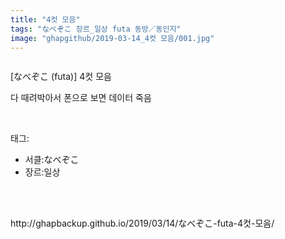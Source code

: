 ```yaml
---
title: "4컷 모음"
tags: "なべぞこ 장르_일상 futa 동방／동인지"
image: "ghapgithub/2019-03-14_4컷 모음/001.jpg"
---
```

<div class="article">
<div class="article-entry" itemprop="articleBody">
<p><img alt="" src="{{ site.nasurl }}/ghapgithub/2019-03-14_4컷 모음/001.jpg"/><br/><img alt="" src="{{ site.nasurl }}/ghapgithub/2019-03-14_4컷 모음/002.jpg"/><br/><img alt="" src="{{ site.nasurl }}/ghapgithub/2019-03-14_4컷 모음/003.jpg"/><br/><img alt="" src="{{ site.nasurl }}/ghapgithub/2019-03-14_4컷 모음/004.jpg"/><br/><img alt="" src="{{ site.nasurl }}/ghapgithub/2019-03-14_4컷 모음/005.jpg"/><br/><img alt="" src="{{ site.nasurl }}/ghapgithub/2019-03-14_4컷 모음/006.jpg"/><br/><img alt="" src="{{ site.nasurl }}/ghapgithub/2019-03-14_4컷 모음/007.jpg"/><br/><img alt="" src="{{ site.nasurl }}/ghapgithub/2019-03-14_4컷 모음/008.jpg"/><br/><img alt="" src="{{ site.nasurl }}/ghapgithub/2019-03-14_4컷 모음/009.jpg"/><br/><img alt="" src="{{ site.nasurl }}/ghapgithub/2019-03-14_4컷 모음/010.jpg"/><br/><img alt="" src="{{ site.nasurl }}/ghapgithub/2019-03-14_4컷 모음/011.jpg"/><br/><img alt="" src="{{ site.nasurl }}/ghapgithub/2019-03-14_4컷 모음/012.jpg"/><br/><img alt="" src="{{ site.nasurl }}/ghapgithub/2019-03-14_4컷 모음/013.jpg"/><br/><img alt="" src="{{ site.nasurl }}/ghapgithub/2019-03-14_4컷 모음/014.jpg"/><br/><img alt="" src="{{ site.nasurl }}/ghapgithub/2019-03-14_4컷 모음/015.jpg"/><br/><img alt="" src="{{ site.nasurl }}/ghapgithub/2019-03-14_4컷 모음/016.jpg"/><br/><img alt="" src="{{ site.nasurl }}/ghapgithub/2019-03-14_4컷 모음/017.jpg"/><br/><img alt="" src="{{ site.nasurl }}/ghapgithub/2019-03-14_4컷 모음/018.jpg"/><br/><img alt="" src="{{ site.nasurl }}/ghapgithub/2019-03-14_4컷 모음/019.jpg"/><br/><img alt="" src="{{ site.nasurl }}/ghapgithub/2019-03-14_4컷 모음/020.jpg"/><br/><img alt="" src="{{ site.nasurl }}/ghapgithub/2019-03-14_4컷 모음/021.jpg"/><br/><img alt="" src="{{ site.nasurl }}/ghapgithub/2019-03-14_4컷 모음/022.jpg"/><br/><img alt="" src="{{ site.nasurl }}/ghapgithub/2019-03-14_4컷 모음/023.jpg"/><br/><img alt="" src="{{ site.nasurl }}/ghapgithub/2019-03-14_4컷 모음/024.jpg"/><br/><img alt="" src="{{ site.nasurl }}/ghapgithub/2019-03-14_4컷 모음/025.jpg"/><br/><img alt="" src="{{ site.nasurl }}/ghapgithub/2019-03-14_4컷 모음/026.jpg"/><br/><img alt="" src="{{ site.nasurl }}/ghapgithub/2019-03-14_4컷 모음/027.jpg"/><br/><img alt="" src="{{ site.nasurl }}/ghapgithub/2019-03-14_4컷 모음/028.jpg"/><br/><img alt="" src="{{ site.nasurl }}/ghapgithub/2019-03-14_4컷 모음/029.jpg"/><br/><img alt="" src="{{ site.nasurl }}/ghapgithub/2019-03-14_4컷 모음/030.jpg"/><br/><img alt="" src="{{ site.nasurl }}/ghapgithub/2019-03-14_4컷 모음/031.jpg"/><br/><img alt="" src="{{ site.nasurl }}/ghapgithub/2019-03-14_4컷 모음/032.jpg"/><br/><img alt="" src="{{ site.nasurl }}/ghapgithub/2019-03-14_4컷 모음/033.jpg"/><br/><img alt="" src="{{ site.nasurl }}/ghapgithub/2019-03-14_4컷 모음/034.jpg"/><br/><img alt="" src="{{ site.nasurl }}/ghapgithub/2019-03-14_4컷 모음/035.jpg"/><br/><img alt="" src="{{ site.nasurl }}/ghapgithub/2019-03-14_4컷 모음/036.jpg"/><br/><img alt="" src="{{ site.nasurl }}/ghapgithub/2019-03-14_4컷 모음/037.jpg"/><br/><img alt="" src="{{ site.nasurl }}/ghapgithub/2019-03-14_4컷 모음/038.jpg"/><br/><img alt="" src="{{ site.nasurl }}/ghapgithub/2019-03-14_4컷 모음/039.jpg"/><br/><img alt="" src="{{ site.nasurl }}/ghapgithub/2019-03-14_4컷 모음/040.jpg"/><br/><img alt="" src="{{ site.nasurl }}/ghapgithub/2019-03-14_4컷 모음/041.jpg"/><br/><img alt="" src="{{ site.nasurl }}/ghapgithub/2019-03-14_4컷 모음/042.jpg"/><br/><img alt="" src="{{ site.nasurl }}/ghapgithub/2019-03-14_4컷 모음/043.jpg"/><br/><img alt="" src="{{ site.nasurl }}/ghapgithub/2019-03-14_4컷 모음/044.jpg"/><br/><img alt="" src="{{ site.nasurl }}/ghapgithub/2019-03-14_4컷 모음/045.jpg"/><br/><img alt="" src="{{ site.nasurl }}/ghapgithub/2019-03-14_4컷 모음/046.jpg"/><br/><img alt="" src="{{ site.nasurl }}/ghapgithub/2019-03-14_4컷 모음/047.jpg"/><br/><img alt="" src="{{ site.nasurl }}/ghapgithub/2019-03-14_4컷 모음/048.jpg"/><br/><img alt="" src="{{ site.nasurl }}/ghapgithub/2019-03-14_4컷 모음/049.jpg"/><br/><img alt="" src="{{ site.nasurl }}/ghapgithub/2019-03-14_4컷 모음/050.jpg"/><br/><img alt="" src="{{ site.nasurl }}/ghapgithub/2019-03-14_4컷 모음/051.jpg"/><br/><img alt="" src="{{ site.nasurl }}/ghapgithub/2019-03-14_4컷 모음/052.jpg"/><br/><img alt="" src="{{ site.nasurl }}/ghapgithub/2019-03-14_4컷 모음/053.jpg"/><br/><img alt="" src="{{ site.nasurl }}/ghapgithub/2019-03-14_4컷 모음/054.jpg"/><br/><img alt="" src="{{ site.nasurl }}/ghapgithub/2019-03-14_4컷 모음/055.jpg"/><br/><img alt="" src="{{ site.nasurl }}/ghapgithub/2019-03-14_4컷 모음/056.jpg"/><br/><img alt="" src="{{ site.nasurl }}/ghapgithub/2019-03-14_4컷 모음/057.jpg"/><br/><img alt="" src="{{ site.nasurl }}/ghapgithub/2019-03-14_4컷 모음/058.jpg"/><br/><img alt="" src="{{ site.nasurl }}/ghapgithub/2019-03-14_4컷 모음/059.jpg"/><br/><img alt="" src="{{ site.nasurl }}/ghapgithub/2019-03-14_4컷 모음/060.jpg"/><br/><img alt="" src="{{ site.nasurl }}/ghapgithub/2019-03-14_4컷 모음/061.jpg"/><br/><img alt="" src="{{ site.nasurl }}/ghapgithub/2019-03-14_4컷 모음/062.jpg"/><br/><img alt="" src="{{ site.nasurl }}/ghapgithub/2019-03-14_4컷 모음/063.jpg"/><br/><img alt="" src="{{ site.nasurl }}/ghapgithub/2019-03-14_4컷 모음/064.jpg"/><br/><img alt="" src="{{ site.nasurl }}/ghapgithub/2019-03-14_4컷 모음/065.jpg"/><br/><img alt="" src="{{ site.nasurl }}/ghapgithub/2019-03-14_4컷 모음/066.jpg"/><br/><img alt="" src="{{ site.nasurl }}/ghapgithub/2019-03-14_4컷 모음/067.jpg"/><br/><img alt="" src="{{ site.nasurl }}/ghapgithub/2019-03-14_4컷 모음/068.jpg"/><br/><img alt="" src="{{ site.nasurl }}/ghapgithub/2019-03-14_4컷 모음/069.jpg"/><br/><img alt="" src="{{ site.nasurl }}/ghapgithub/2019-03-14_4컷 모음/070.jpg"/><br/><img alt="" src="{{ site.nasurl }}/ghapgithub/2019-03-14_4컷 모음/071.jpg"/><br/><img alt="" src="{{ site.nasurl }}/ghapgithub/2019-03-14_4컷 모음/072.jpg"/><br/><img alt="" src="{{ site.nasurl }}/ghapgithub/2019-03-14_4컷 모음/073.jpg"/><br/><img alt="" src="{{ site.nasurl }}/ghapgithub/2019-03-14_4컷 모음/074.jpg"/><br/><img alt="" src="{{ site.nasurl }}/ghapgithub/2019-03-14_4컷 모음/075.jpg"/><br/><img alt="" src="{{ site.nasurl }}/ghapgithub/2019-03-14_4컷 모음/076.jpg"/><br/><img alt="" src="{{ site.nasurl }}/ghapgithub/2019-03-14_4컷 모음/077.jpg"/><br/><img alt="" src="{{ site.nasurl }}/ghapgithub/2019-03-14_4컷 모음/078.jpg"/><br/><img alt="" src="{{ site.nasurl }}/ghapgithub/2019-03-14_4컷 모음/079.jpg"/><br/><img alt="" src="{{ site.nasurl }}/ghapgithub/2019-03-14_4컷 모음/080.jpg"/><br/><img alt="" src="{{ site.nasurl }}/ghapgithub/2019-03-14_4컷 모음/081.jpg"/><br/><img alt="" src="{{ site.nasurl }}/ghapgithub/2019-03-14_4컷 모음/082.jpg"/><br/><img alt="" src="{{ site.nasurl }}/ghapgithub/2019-03-14_4컷 모음/083.jpg"/><br/><img alt="" src="{{ site.nasurl }}/ghapgithub/2019-03-14_4컷 모음/084.jpg"/><br/><img alt="" src="{{ site.nasurl }}/ghapgithub/2019-03-14_4컷 모음/085.jpg"/><br/><img alt="" src="{{ site.nasurl }}/ghapgithub/2019-03-14_4컷 모음/086.jpg"/><br/><img alt="" src="{{ site.nasurl }}/ghapgithub/2019-03-14_4컷 모음/087.jpg"/><br/><img alt="" src="{{ site.nasurl }}/ghapgithub/2019-03-14_4컷 모음/088.jpg"/><br/><img alt="" src="{{ site.nasurl }}/ghapgithub/2019-03-14_4컷 모음/089.jpg"/><br/><img alt="" src="{{ site.nasurl }}/ghapgithub/2019-03-14_4컷 모음/090.jpg"/><br/><img alt="" src="{{ site.nasurl }}/ghapgithub/2019-03-14_4컷 모음/091.jpg"/><br/><img alt="" src="{{ site.nasurl }}/ghapgithub/2019-03-14_4컷 모음/092.jpg"/><br/><img alt="" src="{{ site.nasurl }}/ghapgithub/2019-03-14_4컷 모음/093.jpg"/><br/><img alt="" src="{{ site.nasurl }}/ghapgithub/2019-03-14_4컷 모음/094.jpg"/><br/><img alt="" src="{{ site.nasurl }}/ghapgithub/2019-03-14_4컷 모음/095.jpg"/><br/><img alt="" src="{{ site.nasurl }}/ghapgithub/2019-03-14_4컷 모음/096.jpg"/><br/><img alt="" src="{{ site.nasurl }}/ghapgithub/2019-03-14_4컷 모음/097.jpg"/><br/><img alt="" src="{{ site.nasurl }}/ghapgithub/2019-03-14_4컷 모음/098.jpg"/><br/><img alt="" src="{{ site.nasurl }}/ghapgithub/2019-03-14_4컷 모음/099.jpg"/><br/><img alt="" src="{{ site.nasurl }}/ghapgithub/2019-03-14_4컷 모음/100.jpg"/><br/><img alt="" src="{{ site.nasurl }}/ghapgithub/2019-03-14_4컷 모음/101.jpg"/></p>
<p>[なべぞこ (futa)] 4컷 모음</p>
<p>다 때려박아서 폰으로 보면 데이터 죽음</p>
</div></div><br/>
<div class="tagTrail">
<p>태그: </p>
<ul>
<li>서클:なべぞこ</li>
<li>장르:일상</li>
</ul>
</div><br/>

<br/>
<p id="refer">http://ghapbackup.github.io/2019/03/14/なべぞこ-futa-4컷-모음/</p>
<br/>

